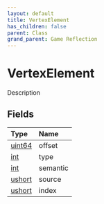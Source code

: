 ```yaml
---
layout: default
title: VertexElement
has_children: false
parent: Class
grand_parent: Game Reflection
---
```

# VertexElement
Description 

## Fields

| Type | Name |
|:----------|:--------------|
| [uint64](/riftbreaker-wiki/docs/game-reflection/components/uint64/) | offset |
| [int](/riftbreaker-wiki/docs/game-reflection/enums/int/) | type |
| [int](/riftbreaker-wiki/docs/game-reflection/enums/int/) | semantic |
| [ushort](/riftbreaker-wiki/docs/game-reflection/enums/ushort/) | source |
| [ushort](/riftbreaker-wiki/docs/game-reflection/enums/ushort/) | index |

